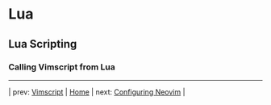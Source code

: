 # Lua

## Lua Scripting

### Calling Vimscript from Lua

---

| prev: [Vimscript][1] | [Home][2] | next: [Configuring Neovim][3] |

[1]: 09-Vimscript.md
[2]: ../README.md
[3]: 11-Configuration.md
